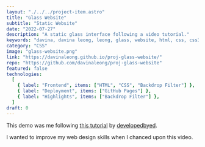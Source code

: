 ```yaml
---
layout: "./../../project-item.astro"
title: "Glass Website"
subtitle: "Static Website"
date: "2022-07-27"
description: "A static glass interface following a video tutorial."
keywords: "davina, davina leong, leong, glass, website, html, css, css3, html5"
category: "CSS"
image: "glass-website.png"
link: "https://davinaleong.github.io/proj-glass-website/"
repo: "https://github.com/davinaleong/proj-glass-website"
featured: false
technologies:
  [
    { label: "Frontend", items: ["HTML", "CSS", "Backdrop Filter"] },
    { label: "Deployment", items: ["GitHub Pages"] },
    { label: "Highlights", items: ["Backdrop Filter"] },
  ]
draft: 0
---
```


This demo was me following [this tutorial](https://www.youtube.com/watch?v=O7WbVj5apxU) by [developedbyed](https://www.youtube.com/@developedbyed).

I wanted to improve my web design skills when I chanced upon this video.
